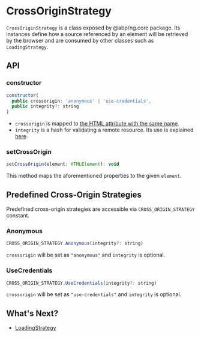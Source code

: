 # CrossOriginStrategy

`CrossOriginStrategy` is a class exposed by @abp/ng.core package. Its instances define how a source referenced by an element will be retrieved by the browser and are consumed by other classes such as `LoadingStrategy`.


## API


### constructor

```js
constructor(
  public crossorigin: 'anonymous' | 'use-credentials',
  public integrity?: string
)
```

- `crossorigin` is mapped to [the HTML attribute with the same name](https://developer.mozilla.org/en-US/docs/Web/HTML/Attributes/crossorigin).
- `integrity` is a hash for validating a remote resource. Its use is explained [here](https://developer.mozilla.org/en-US/docs/Web/Security/Subresource_Integrity).


### setCrossOrigin

```js
setCrossOrigin(element: HTMLElement): void
```

This method maps the aforementioned properties to the given `element`.




## Predefined Cross-Origin Strategies

Predefined cross-origin strategies are accessible via `CROSS_ORIGIN_STRATEGY` constant.


### Anonymous

```js
CROSS_ORIGIN_STRATEGY.Anonymous(integrity?: string)
```

`crossorigin` will be set as `"anonymous"` and `integrity` is optional.


### UseCredentials

```js
CROSS_ORIGIN_STRATEGY.UseCredentials(integrity?: string)
```

`crossorigin` will be set as `"use-credentials"` and `integrity` is optional.




## What's Next?

- [LoadingStrategy](./Loading-Strategy.md)
